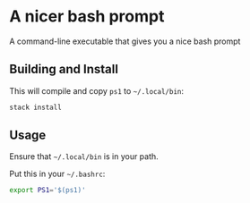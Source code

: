 # A nicer bash prompt

A command-line executable that gives you a nice bash prompt

## Building and Install

This will compile and copy `ps1` to `~/.local/bin`:
```bash
stack install
```

## Usage

Ensure that `~/.local/bin` is in your path.

Put this in your `~/.bashrc`:

```bash
export PS1='$(ps1)'
```
